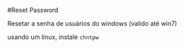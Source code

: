 #Reset Password 

Resetar a senha de usuários do windows (valido até win7)

usando um linux, instale `chntpw`


